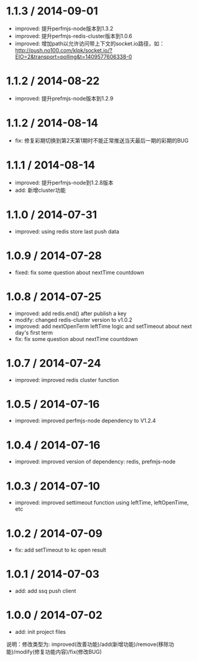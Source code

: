 1.1.3 / 2014-09-01
==================
 * improved: 提升perfmjs-node版本到1.3.2
 * improved: 提升perfmjs-redis-cluster版本到1.0.6
 * improved: 增加path以允许访问带上下文的socket.io路径，如：http://push.no100.com/klpk/socket.io/?EIO=2&transport=polling&t=1409577606338-0

1.1.2 / 2014-08-22
==================
 * improved: 提升prefmjs-node版本到1.2.9

1.1.2 / 2014-08-14
==================
 * fix: 修复彩期切换到第2天第1期时不能正常推送当天最后一期的彩期的BUG

1.1.1 / 2014-08-14
==================
 * improved: 提升perfmjs-node到1.2.8版本
 * add: 新增cluster功能

1.1.0 / 2014-07-31
==================
 * improved: using redis store last push data

1.0.9 / 2014-07-28
==================
 * fixed: fix some question about nextTime countdown

1.0.8 / 2014-07-25
==================
 * improved: add redis.end() after publish a key
 * modify: changed redis-cluster version to v1.0.2
 * improved: add nextOpenTerm leftTime logic and setTimeout about next day's first term
 * fix: fix some question about nextTime countdown

1.0.7 / 2014-07-24
==================
 * improved: improved redis cluster function

1.0.5 / 2014-07-16
==================
 * improved: improved perfmjs-node dependency to V1.2.4

1.0.4 / 2014-07-16
==================
 * improved: improved version of dependency: redis, prefmjs-node

1.0.3 / 2014-07-10
==================
 * improved: improved settimeout function using leftTime, leftOpenTime, etc

1.0.2 / 2014-07-09
==================
 * fix: add setTimeout to kc open result

1.0.1 / 2014-07-03
==================
 * add: add ssq push client

1.0.0 / 2014-07-02
==================
 * add: init project files

说明：修改类型为: improved(改善功能)/add(新增功能)/remove(移除功能)/modify(修复功能内容)/fix(修改BUG)